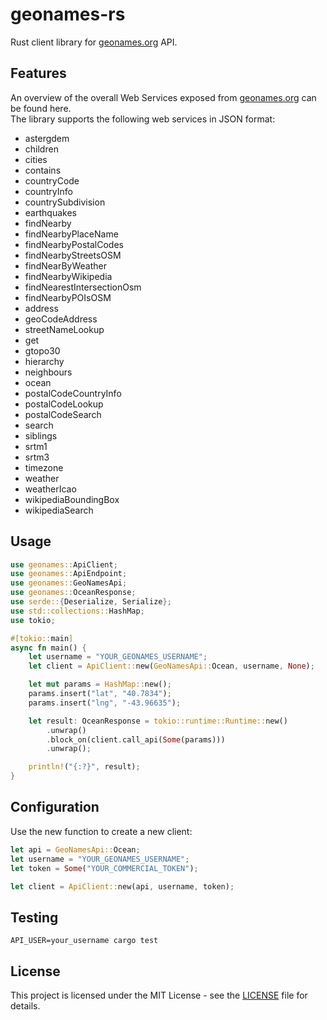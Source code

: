 # geonames-rs

Rust client library for [geonames.org](https://www.geonames.org/) API.

## Features

An overview of the overall Web Services exposed from [geonames.org](https://www.geonames.org/) can be found here.
</br>
The library supports the following web services in JSON format:

- astergdem
- children
- cities
- contains
- countryCode
- countryInfo
- countrySubdivision
- earthquakes
- findNearby
- findNearbyPlaceName
- findNearbyPostalCodes
- findNearbyStreetsOSM
- findNearByWeather
- findNearbyWikipedia
- findNearestIntersectionOsm
- findNearbyPOIsOSM
- address
- geoCodeAddress
- streetNameLookup
- get
- gtopo30
- hierarchy
- neighbours
- ocean
- postalCodeCountryInfo
- postalCodeLookup
- postalCodeSearch
- search
- siblings
- srtm1
- srtm3
- timezone
- weather
- weatherIcao
- wikipediaBoundingBox
- wikipediaSearch

## Usage

```rust
use geonames::ApiClient;
use geonames::ApiEndpoint;
use geonames::GeoNamesApi;
use geonames::OceanResponse;
use serde::{Deserialize, Serialize};
use std::collections::HashMap;
use tokio;

#[tokio::main]
async fn main() {
    let username = "YOUR_GEONAMES_USERNAME";
    let client = ApiClient::new(GeoNamesApi::Ocean, username, None);

    let mut params = HashMap::new();
    params.insert("lat", "40.7834");
    params.insert("lng", "-43.96635");

    let result: OceanResponse = tokio::runtime::Runtime::new()
        .unwrap()
        .block_on(client.call_api(Some(params)))
        .unwrap();

    println!("{:?}", result);
}
```

## Configuration

Use the new function to create a new client:

```rust
let api = GeoNamesApi::Ocean;
let username = "YOUR_GEONAMES_USERNAME";
let token = Some("YOUR_COMMERCIAL_TOKEN");

let client = ApiClient::new(api, username, token);
```

## Testing

```
API_USER=your_username cargo test
```

## License

This project is licensed under the MIT License - see the [LICENSE](./LICENSE) file for details.
